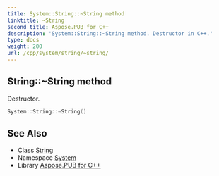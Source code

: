 ```yaml
---
title: System::String::~String method
linktitle: ~String
second_title: Aspose.PUB for C++
description: 'System::String::~String method. Destructor in C++.'
type: docs
weight: 200
url: /cpp/system/string/~string/
---
```

## String::~String method


Destructor.

```cpp
System::String::~String()
```

## See Also

* Class [String](../)
* Namespace [System](../../)
* Library [Aspose.PUB for C++](../../../)
